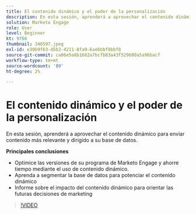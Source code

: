 ```yaml
---
title: El contenido dinámico y el poder de la personalización
description: En esta sesión, aprenderá a aprovechar el contenido dinámico para enviar contenido más relevante y dirigido a su base de datos.
solution: Marketo Engage
role: User
level: Beginner
kt: 9766
thumbnail: 340597.jpeg
exl-id: e39b9f63-d5b2-4211-8fa9-6aebbbf8bbf8
source-git-commit: ca06e5a8b1602a7bcfb83a43f529680a5a96bacf
workflow-type: tm+mt
source-wordcount: '89'
ht-degree: 2%

---
```


# El contenido dinámico y el poder de la personalización

En esta sesión, aprenderá a aprovechar el contenido dinámico para enviar contenido más relevante y dirigido a su base de datos.

**Principales conclusiones**

* Optimice las versiones de su programa de Marketo Engage y ahorre tiempo mediante el uso de contenido dinámico.
* Aprenda a segmentar la base de datos para potenciar el contenido dinámico
* Informe sobre el impacto del contenido dinámico para orientar las futuras decisiones de marketing

>[!VIDEO](https://video.tv.adobe.com/v/340597/?quality=12&learn=on)
